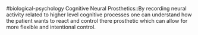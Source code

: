 #biological-psychology 
Cognitive Neural Prosthetics::By recording neural activity related to higher level cognitive processes one can understand how the patient wants to react and control there prosthetic which can allow for more flexible and intentional control. 
<!--SR:!2023-12-20,3,250-->